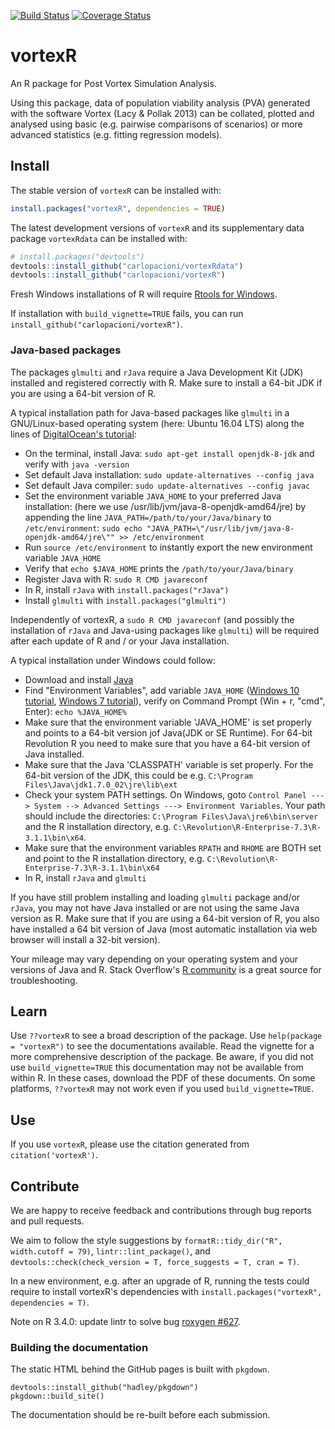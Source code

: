 [![Build Status](https://travis-ci.org/carlopacioni/vortexR.svg?branch=master)](https://travis-ci.org/carlopacioni/vortexR)
[![Coverage Status](https://coveralls.io/repos/github/carlopacioni/vortexR/badge.svg?branch=master)](https://coveralls.io/github/carlopacioni/vortexR?branch=master)

# vortexR
An R package for Post Vortex Simulation Analysis.  

Using this package, data of population viability analysis (PVA) generated with 
the software Vortex (Lacy & Pollak 2013) can be collated, plotted and analysed 
using basic (e.g. pairwise comparisons of scenarios) or more advanced statistics 
(e.g. fitting regression models).

## Install
The stable version of `vortexR` can be installed with:

```R
install.packages("vortexR", dependencies = TRUE)
```

The latest development versions of `vortexR` and its supplementary data package 
`vortexRdata` can be installed with:

```R
# install.packages("devtools")
devtools::install_github("carlopacioni/vortexRdata")
devtools::install_github("carlopacioni/vortexR")
```

Fresh Windows installations of R will require 
[Rtools for Windows](https://cran.r-project.org/bin/windows/Rtools/).

If installation with ```build_vignette=TRUE``` fails, 
you can run ```install_github("carlopacioni/vortexR")```.

### Java-based packages
The packages ```glmulti``` and ```rJava``` require a Java Development Kit (JDK) 
installed and registered correctly with R. 
Make sure to install a 64-bit JDK if you are using a 64-bit version of R. 

A typical installation path for Java-based packages like `glmulti` in a 
GNU/Linux-based operating system (here: Ubuntu 16.04 LTS) along the lines of 
[DigitalOcean's tutorial](https://www.digitalocean.com/community/tutorials/how-to-install-java-on-ubuntu-with-apt-get):

* On the terminal, install Java: `sudo apt-get install openjdk-8-jdk` and verify with `java -version`
* Set default Java installation: `sudo update-alternatives --config java`
* Set default Java compiler: `sudo update-alternatives --config javac`
* Set the environment variable `JAVA_HOME` to your preferred Java installation: 
  (here we use /usr/lib/jvm/java-8-openjdk-amd64/jre) by appending the line 
  `JAVA_PATH=/path/to/your/Java/binary` to `/etc/environment`:
  `sudo echo "JAVA_PATH=\"/usr/lib/jvm/java-8-openjdk-amd64/jre\"" >> /etc/environment`
* Run `source /etc/environment` to instantly export the new environment variable `JAVA_HOME`
* Verify that `echo $JAVA_HOME` prints the `/path/to/your/Java/binary`
* Register Java with R: `sudo R CMD javareconf`
* In R, install `rJava` with `install.packages("rJava")`
* Install `glmulti` with `install.packages("glmulti")`

Independently of vortexR, a `sudo R CMD javareconf` (and possibly the installation 
of `rJava` and Java-using packages like `glmulti`) will be required after each 
update of R and / or your Java installation.

A typical installation under Windows could follow:

* Download and install [Java](https://java.com/en/)
* Find "Environment Variables", add variable `JAVA_HOME` 
  ([Windows 10 tutorial](https://javatutorial.net/set-java-home-windows-10/), 
  [Windows 7 tutorial](http://www.robertsindall.co.uk/blog/setting-java-home-variable-in-windows/)),
  verify on Command Prompt (Win + r, "cmd", Enter): `echo %JAVA_HOME%`
* Make sure that the environment variable 'JAVA_HOME' is set properly and points to a 64-bit version jof Java(JDK or SE
  Runtime). For 64-bit Revolution R you need to make sure that you have a 64-bit version of Java installed.
* Make sure that the Java 'CLASSPATH' variable is set properly.
  For the 64-bit version of the JDK, this could be e.g. `C:\Program Files\Java\jdk1.7.0_02\jre\lib\ext`
* Check your system PATH settings. On Windows, goto `Control Panel ---> System --> Advanced Settings ---> Environment Variables`.
  Your path should include the directories:   `C:\Program Files\Java\jre6\bin\server` 
  and the R installation directory, e.g. `C:\Revolution\R-Enterprise-7.3\R-3.1.1\bin\x64`.
* Make sure that the environment variables `RPATH` and `RHOME` are BOTH set and point to the R installation directory, e.g.
  `C:\Revolution\R-Enterprise-7.3\R-3.1.1\bin\x64`
* In R, install `rJava` and `glmulti`

If you have still problem installing and loading `glmulti` package and/or 
`rJava`, you may not have Java installed or are not using the same Java version as R. 
Make sure that if you are using a 64-bit version of R, you also have installed 
a 64 bit version of Java (most automatic installation via web browser will 
install a 32-bit version). 

Your mileage may vary depending on your operating system and your versions of Java and R. 
Stack Overflow's [R community](https://stackoverflow.com/questions/tagged/r) 
is a great source for troubleshooting.

## Learn
Use `??vortexR` to see a broad description of the package.
Use `help(package = "vortexR")` to see the documentations available. 
Read the vignette for a more comprehensive description of the package. 
Be aware, if you did not use `build_vignette=TRUE` this documentation may 
not be available from within R. In these cases, download the PDF of these documents. 
On some platforms, `??vortexR` may not work even if you used `build_vignette=TRUE`.

## Use
If you use `vortexR`, please use the citation generated from `citation('vortexR')`.

## Contribute
We are happy to receive feedback and contributions through bug reports and pull requests.

We aim to follow the style suggestions by 
`formatR::tidy_dir("R", width.cutoff = 79)`, `lintr::lint_package()`, and 
`devtools::check(check_version = T, force_suggests = T, cran = T)`.

In a new environment, e.g. after an upgrade of R, running the tests could 
require to install vortexR's dependencies with 
`install.packages("vortexR", dependencies = T)`.

Note on R 3.4.0: update lintr to solve bug [roxygen #627](https://github.com/r-lib/roxygen2/issues/627).

### Building the documentation
The static HTML behind the GitHub pages is built with `pkgdown`. 

```{r}
devtools::install_github("hadley/pkgdown")
pkgdown::build_site()
```

The documentation should be re-built before each submission.
